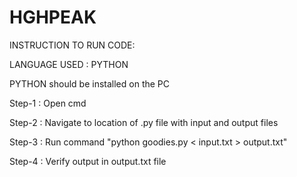 # HGHPEAK

INSTRUCTION TO RUN CODE:

LANGUAGE USED : PYTHON

PYTHON should be installed on the PC

Step-1 : Open cmd

Step-2 : Navigate to location of .py file with input and output files

Step-3 : Run command "python goodies.py < input.txt > output.txt"

Step-4 : Verify output in output.txt file


